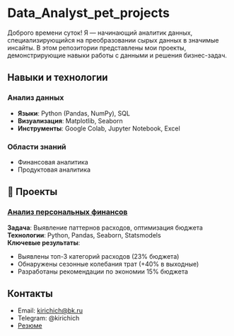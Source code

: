 # Data_Analyst_pet_projects
Доброго времени суток! Я — начинающий аналитик данных, специализирующийся на преобразовании сырых данных в значимые инсайты. В этом репозитории представлены мои проекты, демонстрирующие навыки работы с данными и решения бизнес-задач.

## Навыки и технологии
### **Анализ данных**
- **Языки**: Python (Pandas, NumPy), SQL
- **Визуализация**: Matplotlib, Seaborn
- **Инструменты**: Google Colab, Jupyter Notebook, Excel

### **Области знаний**
- Финансовая аналитика
- Продуктовая аналитика

## 📂 Проекты

### [Анализ персональных финансов](https://github.com/kirichich1/-Data_Analyst_pet_projects/tree/main/personal_finance_analysis)

**Задача**: Выявление паттернов расходов, оптимизация бюджета  
**Технологии**: Python, Pandas, Seaborn, Statsmodels  
**Ключевые результаты**:
- Выявлены топ-3 категорий расходов (23% бюджета)
- Обнаружены сезонные колебания трат (+40% в выходные)
- Разработаны рекомендации по экономии 15% бюджета

## Контакты
- Email: kirichich@bk.ru
- Telegram: @kirichich
- [Резюме](https://hh.ru/resume/9bffa76aff0ddaa9270039ed1f53714742447a)
